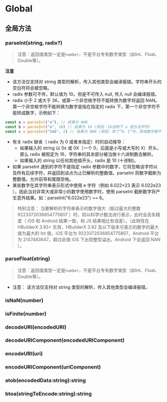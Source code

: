 # Global


## 全局方法


### parseInt(string, radix?)

<!-- UTSJSON.Global.parseInt.description -->

<!-- UTSJSON.Global.parseInt.param -->

<!-- UTSJSON.Global.parseInt.returnValue -->

> 注意：返回值类型一定是`number`，不是平台专有数字类型（如Int、Float、Double等）。

<!-- UTSJSON.Global.parseInt.test -->

<!-- UTSJSON.Global.parseInt.compatibility -->

<!-- UTSJSON.Global.parseInt.tutorial -->

**注意**

- 该方法仅支持对 string 类型的解析，传入其他类型会编译报错。字符串开头的空白符将会被忽略。
- radix 参数可不传，默认值为 10。但是不可传入 null, 传入 null 会编译报错。
- radix 小于 2 或大于 36，或第一个非空格字符不能转换为数字将返回 NAN。第一个非空格字符不能转换为数字是指在指定的 radix 下，第一个非空字符不能转成数字，示例如下：

```ts
const a = parseInt("a"); // 结果为 NAN
const b = parseInt("a", 16) // 结果为 10 (原因：16进制下 a 是合法字符)
const c = parseInt("546", 2) // 结果为 NAN (原因：除了“0、1”外，其他数字都不是有效二进制数字)

```

- 有关 radix 缺省（ radix 为 0 或者未指定）时的自动推导：
	+ 如果输入的 string 以 0x 或 0X（一个 0，后面是小写或大写的 X）开头，那么 radix 被假定为 16，字符串的其余部分被当做十六进制数去解析。
	+ 如果输入的 string 以任何其他值开头，radix 是 10 (十进制)。
- 如果 parseInt 遇到的字符不是指定 radix 参数中的数字，它将忽略该字符以及所有后续字符，并返回到该点为止已解析的整数值。parseInt 将数字截断为整数值。允许前导和尾随空格。
- 某些数字在其字符串表示形式中使用 e 字符（例如 6.022×23 表示 6.022e23 ），因此当对非常大或非常小的数字使用数字时，使用 parseInt 截断数字将产生意外结果。如：parseInt("6.022e23") == 6。

> 特别注意：
> 当要解析的字符串表示的数字很大（超过最大的整数 9223372036854775807 ）时，将以科学计数法进行表示，此时会丢失精度（ iOS 和 Android 结果一致，和 JS 结果相比有误差）。（此特性在 HBuilderX 3.93+ 生效，HBuilderX 3.92 及以下版本可表示的数字的最大值为最大的 Int 值，iOS 平台为 9223372036854775807，Android 平台 为 2147483647，超过此值 iOS 下出现整型溢出，Android 下会返回 NAN ）。


### parseFloat(string)

<!-- UTSJSON.Global.parseFloat.description -->

<!-- UTSJSON.Global.parseFloat.param -->

<!-- UTSJSON.Global.parseFloat.returnValue -->

> 注意：返回值类型一定是`number`，不是平台专有数字类型（如Int、Float、Double等）。
<!-- UTSJSON.Global.parseFloat.test -->

<!-- UTSJSON.Global.parseFloat.compatibility -->

<!-- UTSJSON.Global.parseFloat.tutorial -->

- 注意： 该方法仅支持对 string 类型的解析，传入其他类型会编译报错。

### isNaN(number)

<!-- UTSJSON.Global.isNaN.description -->

<!-- UTSJSON.Global.isNaN.param -->

<!-- UTSJSON.Global.isNaN.returnValue -->

<!-- UTSJSON.Global.isNaN.test -->

<!-- UTSJSON.Global.isNaN.compatibility -->

<!-- UTSJSON.Global.isNaN.tutorial -->

### isFinite(number)

<!-- UTSJSON.Global.isFinite.description -->

<!-- UTSJSON.Global.isFinite.param -->

<!-- UTSJSON.Global.isFinite.returnValue -->

<!-- UTSJSON.Global.isFinite.test -->

<!-- UTSJSON.Global.isFinite.compatibility -->

<!-- UTSJSON.Global.isFinite.tutorial -->

### decodeURI(encodedURI)

<!-- UTSJSON.Global.decodeURI.description -->

<!-- UTSJSON.Global.decodeURI.param -->

<!-- UTSJSON.Global.decodeURI.returnValue -->

<!-- UTSJSON.Global.decodeURI.test -->

<!-- UTSJSON.Global.decodeURI.compatibility -->

<!-- UTSJSON.Global.decodeURI.tutorial -->

### decodeURIComponent(encodedURIComponent)

<!-- UTSJSON.Global.decodeURIComponent.description -->

<!-- UTSJSON.Global.decodeURIComponent.param -->

<!-- UTSJSON.Global.decodeURIComponent.returnValue -->

<!-- UTSJSON.Global.decodeURIComponent.test -->

<!-- UTSJSON.Global.decodeURIComponent.compatibility -->

<!-- UTSJSON.Global.decodeURIComponent.tutorial -->

### encodeURI(uri)

<!-- UTSJSON.Global.encodeURI.description -->

<!-- UTSJSON.Global.encodeURI.param -->

<!-- UTSJSON.Global.encodeURI.returnValue -->

<!-- UTSJSON.Global.encodeURI.test -->

<!-- UTSJSON.Global.encodeURI.compatibility -->

<!-- UTSJSON.Global.encodeURI.tutorial -->

### encodeURIComponent(uriComponent)

<!-- UTSJSON.Global.encodeURIComponent.description -->

<!-- UTSJSON.Global.encodeURIComponent.param -->

<!-- UTSJSON.Global.encodeURIComponent.returnValue -->

<!-- UTSJSON.Global.encodeURIComponent.test -->

<!-- UTSJSON.Global.encodeURIComponent.compatibility -->

<!-- UTSJSON.Global.encodeURIComponent.tutorial -->

### atob(encodedData:string):string

<!-- UTSJSON.Global.atob.description -->

<!-- UTSJSON.Global.atob.param -->

<!-- UTSJSON.Global.atob.returnValue -->

<!-- UTSJSON.Global.atob.test -->

<!-- UTSJSON.Global.atob.compatibility -->

<!-- UTSJSON.Global.atob.tutorial -->


### btoa(stringToEncode:string):string

<!-- UTSJSON.Global.btoa.description -->

<!-- UTSJSON.Global.btoa.param -->

<!-- UTSJSON.Global.btoa.returnValue -->

<!-- UTSJSON.Global.btoa.test -->

<!-- UTSJSON.Global.btoa.compatibility -->

<!-- UTSJSON.Global.btoa.tutorial -->
